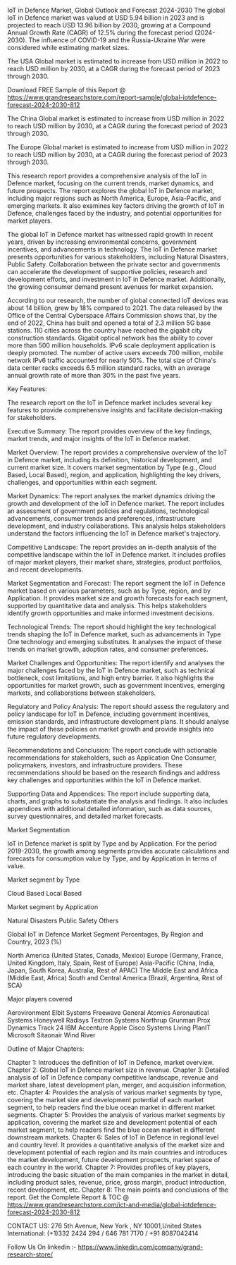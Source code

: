 IoT in Defence Market, Global Outlook and Forecast 2024-2030
The global IoT in Defence market was valued at USD 5.94 billion in 2023 and is projected to reach USD 13.96 billion by 2030, growing at a Compound Annual Growth Rate (CAGR) of 12.5% during the forecast period (2024-2030). The influence of COVID-19 and the Russia-Ukraine War were considered while estimating market sizes.

The USA Global market is estimated to increase from USD million in 2022 to reach USD million by 2030, at a CAGR during the forecast period of 2023 through 2030.

Download FREE Sample of this Report @ https://www.grandresearchstore.com/report-sample/global-iotdefence-forecast-2024-2030-812

The China Global market is estimated to increase from USD million in 2022 to reach USD million by 2030, at a CAGR during the forecast period of 2023 through 2030.

The Europe Global market is estimated to increase from USD million in 2022 to reach USD million by 2030, at a CAGR during the forecast period of 2023 through 2030.

This research report provides a comprehensive analysis of the IoT in Defence market, focusing on the current trends, market dynamics, and future prospects. The report explores the global IoT in Defence market, including major regions such as North America, Europe, Asia-Pacific, and emerging markets. It also examines key factors driving the growth of IoT in Defence, challenges faced by the industry, and potential opportunities for market players.

The global IoT in Defence market has witnessed rapid growth in recent years, driven by increasing environmental concerns, government incentives, and advancements in technology. The IoT in Defence market presents opportunities for various stakeholders, including Natural Disasters, Public Safety. Collaboration between the private sector and governments can accelerate the development of supportive policies, research and development efforts, and investment in IoT in Defence market. Additionally, the growing consumer demand present avenues for market expansion.

According to our research, the number of global connected IoT devices was about 14 billion, grew by 18% compared to 2021. The data released by the Office of the Central Cyberspace Affairs Commission shows that, by the end of 2022, China has built and opened a total of 2.3 million 5G base stations. 110 cities across the country have reached the gigabit city construction standards. Gigabit optical network has the ability to cover more than 500 million households. IPv6 scale deployment application is deeply promoted. The number of active users exceeds 700 million, mobile network IPv6 traffic accounted for nearly 50%. The total size of China's data center racks exceeds 6.5 million standard racks, with an average annual growth rate of more than 30% in the past five years.

Key Features:

The research report on the IoT in Defence market includes several key features to provide comprehensive insights and facilitate decision-making for stakeholders.

Executive Summary: The report provides overview of the key findings, market trends, and major insights of the IoT in Defence market.

Market Overview: The report provides a comprehensive overview of the IoT in Defence market, including its definition, historical development, and current market size. It covers market segmentation by Type (e.g., Cloud Based, Local Based), region, and application, highlighting the key drivers, challenges, and opportunities within each segment.

Market Dynamics: The report analyses the market dynamics driving the growth and development of the IoT in Defence market. The report includes an assessment of government policies and regulations, technological advancements, consumer trends and preferences, infrastructure development, and industry collaborations. This analysis helps stakeholders understand the factors influencing the IoT in Defence market's trajectory.

Competitive Landscape: The report provides an in-depth analysis of the competitive landscape within the IoT in Defence market. It includes profiles of major market players, their market share, strategies, product portfolios, and recent developments.

Market Segmentation and Forecast: The report segment the IoT in Defence market based on various parameters, such as by Type, region, and by Application. It provides market size and growth forecasts for each segment, supported by quantitative data and analysis. This helps stakeholders identify growth opportunities and make informed investment decisions.

Technological Trends: The report should highlight the key technological trends shaping the IoT in Defence market, such as advancements in Type One technology and emerging substitutes. It analyses the impact of these trends on market growth, adoption rates, and consumer preferences.

Market Challenges and Opportunities: The report identify and analyses the major challenges faced by the IoT in Defence market, such as technical bottleneck, cost limitations, and high entry barrier. It also highlights the opportunities for market growth, such as government incentives, emerging markets, and collaborations between stakeholders.

Regulatory and Policy Analysis: The report should assess the regulatory and policy landscape for IoT in Defence, including government incentives, emission standards, and infrastructure development plans. It should analyse the impact of these policies on market growth and provide insights into future regulatory developments.

Recommendations and Conclusion: The report conclude with actionable recommendations for stakeholders, such as Application One Consumer, policymakers, investors, and infrastructure providers. These recommendations should be based on the research findings and address key challenges and opportunities within the IoT in Defence market.

Supporting Data and Appendices: The report include supporting data, charts, and graphs to substantiate the analysis and findings. It also includes appendices with additional detailed information, such as data sources, survey questionnaires, and detailed market forecasts.

Market Segmentation

IoT in Defence market is split by Type and by Application. For the period 2019-2030, the growth among segments provides accurate calculations and forecasts for consumption value by Type, and by Application in terms of value.

Market segment by Type

Cloud Based
Local Based

Market segment by Application

Natural Disasters
Public Safety
Others

Global IoT in Defence Market Segment Percentages, By Region and Country, 2023 (%)

North America (United States, Canada, Mexico)
Europe (Germany, France, United Kingdom, Italy, Spain, Rest of Europe)
Asia-Pacific (China, India, Japan, South Korea, Australia, Rest of APAC)
The Middle East and Africa (Middle East, Africa)
South and Central America (Brazil, Argentina, Rest of SCA)

Major players covered

Aerovironment
Elbit Systems
Freewave
General Atomics Aeronautical Systems
Honeywell
Radisys
Textron Systems
Northrup Grunman
Prox Dynamics
Track 24
IBM
Accenture
Apple
Cisco Systems
Living PlanIT
Microsoft
Sitaonair
Wind River

Outline of Major Chapters:

Chapter 1: Introduces the definition of IoT in Defence, market overview.
Chapter 2: Global IoT in Defence market size in revenue.
Chapter 3: Detailed analysis of IoT in Defence company competitive landscape, revenue and market share, latest development plan, merger, and acquisition information, etc.
Chapter 4: Provides the analysis of various market segments by type, covering the market size and development potential of each market segment, to help readers find the blue ocean market in different market segments.
Chapter 5: Provides the analysis of various market segments by application, covering the market size and development potential of each market segment, to help readers find the blue ocean market in different downstream markets.
Chapter 6: Sales of IoT in Defence in regional level and country level. It provides a quantitative analysis of the market size and development potential of each region and its main countries and introduces the market development, future development prospects, market space of each country in the world.
Chapter 7: Provides profiles of key players, introducing the basic situation of the main companies in the market in detail, including product sales, revenue, price, gross margin, product introduction, recent development, etc.
Chapter 8: The main points and conclusions of the report.
Get the Complete Report & TOC @ https://www.grandresearchstore.com/ict-and-media/global-iotdefence-forecast-2024-2030-812

CONTACT US:
276 5th Avenue, New York , NY 10001,United States
International: (+1)332 2424 294 / 646 781 7170 / +91 8087042414

Follow Us On linkedin :- https://www.linkedin.com/company/grand-research-store/
